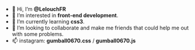 - 👋 Hi, I’m **@LelouchFR**
- 👀 I’m interested in **front-end development**.
- 🌱 I’m currently learning **css3**.
- 💞️ I’m looking to collaborate and make me friends that could help me out with some problems.
- 📫 instagram: **gumball0670.css** / **gumball0670.js**
